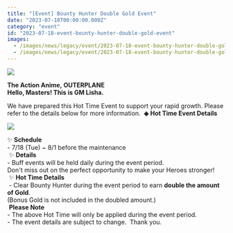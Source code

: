 ```yaml
---
title: "[Event] Bounty Hunter Double Gold Event"
date: "2023-07-18T00:00:00.000Z"
category: "event"
id: "2023-07-18-event-bounty-hunter-double-gold-event"
images:
  - /images/news/legacy/event/2023-07-18-event-bounty-hunter-double-gold-event/e1903f7b2c9647f4a7b8dd44f932366b.webp
  - /images/news/legacy/event/2023-07-18-event-bounty-hunter-double-gold-event/ccd93bd12d054cc4b846509c43e414b5_002.webp
---
```


![](/images/news/legacy/event/2023-07-18-event-bounty-hunter-double-gold-event/e1903f7b2c9647f4a7b8dd44f932366b.webp)

**The Action Anime, OUTERPLANE  
Hello, Masters! This is GM Lisha.**  
  
We have prepared this Hot Time Event to support your rapid growth. Please refer to the details below for more information.  **◈** **Hot Time Event Details**

![](/images/news/legacy/event/2023-07-18-event-bounty-hunter-double-gold-event/ccd93bd12d054cc4b846509c43e414b5_002.webp)

✨ **Schedule**   
\- 7/18 (Tue) ~ 8/1 before the maintenance  
 ✨ **Details**  
\- Buff events will be held daily during the event period.  
Don't miss out on the perfect opportunity to make your Heroes stronger!  ✨ **Hot Time Details**  
 - Clear Bounty Hunter during the event period to earn **double the amount of Gold**.  
(Bonus Gold is not included in the doubled amount.)  
 **Please Note**   
\- The above Hot Time will only be applied during the event period.  
\- The event details are subject to change.  Thank you.
